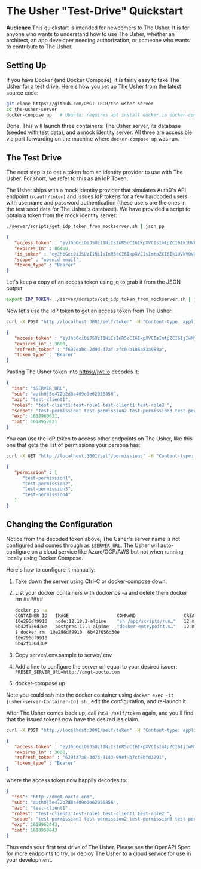 # The Usher "Test-Drive" Quickstart

**Audience** This quickstart is intended for newcomers to The Usher.  It is for anyone who wants to understand how to use The Usher, whether an architect, an app developer needing authorization, or someone who wants to contribute to The Usher.

## Setting Up

If you have Docker (and Docker Compose), it is fairly easy to take The Usher for a test drive.  Here's how you set up The Usher from the latest source code:

```sh
git clone https://github.com/DMGT-TECH/the-usher-server
cd the-usher-server
docker-compose up   # Ubuntu: requires apt install docker.io docker-compose
```

Done. This will launch three containers: The Usher server, its database (seeded with test data), and a mock identity server.  All three are accessible via port forwarding on the machine where `docker-compose up` was run.

## The Test Drive

The next step is to get a token from an identity provider to use with The Usher.  For short, we refer to this as an IdP Token.

The Usher ships with a mock identity provider that simulates Auth0's API endpoint (`/oauth/token`) and issues IdP tokens for a few hardcoded users with username and password authentication (these users are the ones in the test seed data for The Usher's database). We have provided a script to obtain a token from the mock identity server:

```sh
./server/scripts/get_idp_token_from_mockserver.sh | json_pp
```

```json
{
   "access_token" : "eyJhbGciOiJSUzI1NiIsInR5cCI6IkpXVCIsImtpZCI6Ik1UVkVOVUV5TkVZelJrWkZNekpDTURrek5UZzJSRGRGUWpSQ05rWTROemhFUkRaR00wSTFNdyJ9.eyJpc3MiOiJodHRwczovL2RtZ3QtdGVzdC5hdXRoMC5jb20vIiwic3ViIjoiYXV0aDB8NWU0NzJiMmQ4YTQwOWUwZTYyMDI2ODU2IiwiYXVkIjpbImh0dHBzOi8vdXMtY2VudHJhbDEtZG1ndC1vb2N0by5jbG91ZGZ1bmN0aW9ucy5uZXQvdGhlLXVzaGVyIiwiaHR0cHM6Ly9kbWd0LXRlc3QuYXV0aDAuY29tL3VzZXJpbmZvIl0sImlhdCI6MTYxODk1Njc5MiwiZXhwIjoxNjE5MDQzMTkyLCJhenAiOiJTWHZLN3ByUGtSUER5RWxFQ0xPMXJ6TEJLUTNiaE11ciIsInNjb3BlIjoib3BlbmlkIGVtYWlsIiwiZ3R5IjoicGFzc3dvcmQifQ.tGGVnuYGv33G-tov581SUSpt-rDDLNYLhS7Olyp6g6cXnuvg-BWco5csy7MsY_SMhMIM5MslK5PN7n42CPZpSbSb-kcb-QqOXCAdkuNDchXrw-8gtnno7fhvWX8rmV8O4yCbfFyi0giTUJHKzEJozp6IQbKOqRSX38rOic7enKnuPueJ9-Ate78p02qT3EH06tjHtBk7xzgokwPf-EZyDsO9Phk_MJiEAalE-S0a4_ymbAt0-HVn78TpOD5gisGDBWmOXGE557Gs1d2DSB8IW5wP-YLv-StR9AdS1SKf24nPcw76FD_1CxN02zqR3nDAvHtnICcKcVvnpug1mFP61A",
   "expires_in" : 86400,
   "id_token" : "eyJhbGciOiJSUzI1NiIsInR5cCI6IkpXVCIsImtpZCI6Ik1UVkVOVUV5TkVZelJrWkZNekpDTURrek5UZzJSRGRGUWpSQ05rWTROemhFUkRaR00wSTFNdyJ9.eyJlbWFpbCI6InRlc3QtdXNlcjFAZG1ndG9vY3RvLmNvbSIsImVtYWlsX3ZlcmlmaWVkIjpmYWxzZSwiaXNzIjoiaHR0cHM6Ly9kbWd0LXRlc3QuYXV0aDAuY29tLyIsInN1YiI6ImF1dGgwfDVlNDcyYjJkOGE0MDllMGU2MjAyNjg1NiIsImF1ZCI6IlNYdks3cHJQa1JQRHlFbEVDTE8xcnpMQktRM2JoTXVyIiwiaWF0IjoxNjE4OTU2NzkyLCJleHAiOjE2MTg5OTI3OTJ9.ayecXkRqmq8Llb-Lm_BOKuUk9t0Ovcdacx8ojUB7EC_oNlh6fhIrMTnb6yfkGC4v1CRJmZ-WhiTKvlC5GzWI8Fl6xV_iCX6KrdhuaDyHLA5aHH_1VEGbluzpW39LIpxOkQi1aT6X9LX625-6lO20GKxNnVxTzryCbfUPhcfX0_Uo8zEU-mKycu3ujFB3_D6lQ5Rh1NLHQeFlY1NfUAVqzAVsoHA8xaGAro7gKIq19QPXgj1lvPKDbOMN2z_uK9pTLcd_loxoUP0GiJnplPNOx_9YRbq8Uk69XDacYsZoz58pDLIG59LeBC7UVqECOP97ChGgIHiqZVkqddcKt3feMQ",
   "scope" : "openid email",
   "token_type" : "Bearer"
}
```

Let's keep a copy of an access token using jq to grab it from the JSON output:

```sh
export IDP_TOKEN=`./server/scripts/get_idp_token_from_mockserver.sh | jq --raw-output .access_token`
```

Now let's use the IdP token to get an access token from The Usher:

```sh
curl -X POST "http://localhost:3001/self/token" -H "Content-type: application/json" -H "Authorization: Bearer $IDP_TOKEN"  -H "client_id: test-client1" | json_pp
```

```json
{
   "access_token" : "eyJhbGciOiJSUzI1NiIsInR5cCI6IkpXVCIsImtpZCI6IjIwMjEtMDQtMTlUMTg6NDk6MTkuMzM2KzAwOjAwIn0.eyJpc3MiOiIkU0VSVkVSX1VSTCIsInN1YiI6ImF1dGgwfDVlNDcyYjJkOGE0MDllMGU2MjAyNjg1NiIsImF6cCI6InRlc3QtY2xpZW50MSIsInJvbGVzIjoidGVzdC1jbGllbnQxOnRlc3Qtcm9sZTEgdGVzdC1jbGllbnQxOnRlc3Qtcm9sZTIgIiwic2NvcGUiOiJ0ZXN0LXBlcm1pc3Npb24xIHRlc3QtcGVybWlzc2lvbjIgdGVzdC1wZXJtaXNzaW9uMyB0ZXN0LXBlcm1pc3Npb240IHRlc3QtcGVybWlzc2lvbjgiLCJleHAiOjE2MTg5NjA2MjEsImlhdCI6MTYxODk1NzAyMX0.XhkKZKF9ob23NcRwYUFd40DoSPMPu9r_ka_fM3boaAqp3i6J74oISjUN8ygWlMbYSZXXjdmvLsfyhbRIqBGO_oFTfiiJYSwVI7peGwDC-rsi6R3mapdMXDWwVsU5omtG4DO_k5TOS1jvQXKQSfXj-D2bNpDzYm0x121TXfE4ZLW1rf2TCNO29Smbm-BBp8xckvp8hq3-XrQG_BeRm2-EnpX5boYnQgHGad7mfjU1gAELx1ryiEwv5-9DgUgkEzAXQuFzGb0_7dob8WMLzsKVdORDj-Rm76mQHVO4OVbIPhn_R0xMXgUaZW80ksTdKagh01y-Y-hWdW62DRRFglyv6A",
   "expires_in" : 3600,
   "refresh_token" : "f697eabc-2d9d-47af-afc0-b186a83a983a",
   "token_type" : "Bearer"
}
```

Pasting The Usher token into <https://jwt.io> decodes it:

```json
{
  "iss": "$SERVER_URL",
  "sub": "auth0|5e472b2d8a409e0e62026856",
  "azp": "test-client1",
  "roles": "test-client1:test-role1 test-client1:test-role2 ",
  "scope": "test-permission1 test-permission2 test-permission3 test-permission4 test-permission8",
  "exp": 1618960621,
  "iat": 1618957021
}
```

You can use the IdP token to access other endpoints on The Usher, like this one that gets the list of permissions your persona has:

```sh
curl -X GET "http://localhost:3001/self/permissions" -H "Content-type: application/json" -H "Authorization: Bearer $IDP_TOKEN"  -H "client_id: test-client1" | json_pp
```

```json
{
   "permission" : [
      "test-permission1",
      "test-permission2",
      "test-permission3",
      "test-permission4"
   ]
}
```

## Changing the Configuration

Notice from the decoded token above, The Usher's server name is not configured and comes through as `$SERVER_URL`. The Usher will auto-configure on a cloud service like Azure/GCP/AWS but not when running locally using Docker Compose.

Here's how to configure it manually:

1. Take down the server using Ctrl-C or docker-compose down.
1. List your docker containers with docker ps -a  and delete them docker rm ######

   ```sh
   docker ps -a
   CONTAINER ID   IMAGE                  COMMAND                  CREATED          STATUS                       PORTS     NAMES
   10e296df9910   node:12.18.2-alpine    "sh /app/scripts/run…"   12 minutes ago   Exited (137) 5 seconds ago             the-usher_usher-server_1
   6b42f056d30e   postgres:12.1-alpine   "docker-entrypoint.s…"   12 minutes ago   Exited (0) 4 seconds ago               the-usher_db_1
   $ docker rm  10e296df9910  6b42f056d30e
   10e296df9910
   6b42f056d30e
   ```

1. Copy server/.env.sample to server/.env
1. Add a line to configure the server url equal to your desired issuer:  `PRESET_SERVER_URL=http://dmgt-oocto.com`
1. docker-compose up

Note you could ssh into the docker container using `docker exec -it [usher-server-Container-Id] sh` , edit the configuration, and re-launch it.

After The Usher comes back up, call `POST /self/token` again, and you'll find that the issued tokens now have the desired iss claim.

```sh
curl -X POST "http://localhost:3001/self/token" -H "Content-type: application/json" -H "Authorization: Bearer $IDP_TOKEN"  -H "client_id: test-client1" | json_pp
```

```json
{
   "access_token" : "eyJhbGciOiJSUzI1NiIsInR5cCI6IkpXVCIsImtpZCI6IjIwMjEtMDQtMTlUMTg6NDk6MTkuMzM2KzAwOjAwIn0.eyJpc3MiOiJodHRwOi8vZG1ndC1vb2N0by5jb20iLCJzdWIiOiJhdXRoMHw1ZTQ3MmIyZDhhNDA5ZTBlNjIwMjY4NTYiLCJhenAiOiJ0ZXN0LWNsaWVudDEiLCJyb2xlcyI6InRlc3QtY2xpZW50MTp0ZXN0LXJvbGUxIHRlc3QtY2xpZW50MTp0ZXN0LXJvbGUyICIsInNjb3BlIjoidGVzdC1wZXJtaXNzaW9uMSB0ZXN0LXBlcm1pc3Npb24yIHRlc3QtcGVybWlzc2lvbjMgdGVzdC1wZXJtaXNzaW9uNCB0ZXN0LXBlcm1pc3Npb244IiwiZXhwIjoxNjE4OTYyNDQzLCJpYXQiOjE2MTg5NTg4NDN9.t7m9KtbakZxrWD4ALuVk0UgmQuYv2SGgx8H9SyFsxX7fjAXvQMOJ7P91BUjNLYPGnBG5TCmO2oaC3PqNGiRDLMfKzUa0S9lrepdkf6zFTlL93ScEnFaxrJuKty3UVyk-iDP_2CC46gxu6ihIr28zDu73TawQQjzr1UT4LYhNOK9Zq7tGDHE8WZPuXitbzr4WlhxiXEXxr1D8R6FS6unpp0xCsOl-XKaRMUAVwERk5S3Cub1FFFKJrKJ22PwD4Uss8lQN0WyHlJ6zWlPvDf3TieNVlm1wsxaPTYDbEbbS6CKYMRotC0xRE0xbaggZ-wBEJWzH78ub5TyGMjhdG1FZ2Q",
   "expires_in" : 3600,
   "refresh_token" : "629fa7a8-3d73-4143-99ef-b7cf8bfd3291",
   "token_type" : "Bearer"
}
```

where the access token now happily decodes to:

```json
{
  "iss": "http://dmgt-oocto.com",
  "sub": "auth0|5e472b2d8a409e0e62026856",
  "azp": "test-client1",
  "roles": "test-client1:test-role1 test-client1:test-role2 ",
  "scope": "test-permission1 test-permission2 test-permission3 test-permission4 test-permission8",
  "exp": 1618962443,
  "iat": 1618958843
}
```

Thus ends your first test drive of The Usher.  Please see the OpenAPI Spec for more endpoints to try, or deploy The Usher to a cloud service for use in your development.
